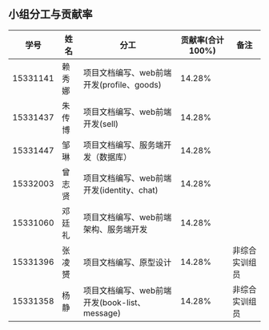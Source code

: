 ## 小组分工与贡献率

学号 | 姓名 | 分工 | 贡献率(合计100%) | 备注                           
--- | --- | --- | --- |  ---                                           
15331141 | 赖秀娜 | 项目文档编写、web前端开发(profile、goods) | 14.28% |                                      
15331437 | 朱传博 | 项目文档编写、web前端开发(sell) | 14.28% |                                       
15331447 | 邹琳 | 项目文档编写、服务端开发（数据库） | 14.28% |                                              
15332003 | 曾志贤 | 项目文档编写、web前端开发(identity、chat) | 14.28% |                                  
15331060 | 邓廷礼 | 项目文档编写、web前端架构、服务端开发 | 14.28% |                            
15331396 | 张凌赟 | 项目文档编写、原型设计 | 14.28% | 非综合实训组员                               
15331358 | 杨静 | 项目文档编写、web前端开发(book-list、message) | 14.28% | 非综合实训组员                                       
